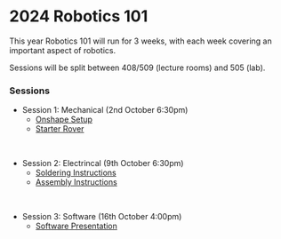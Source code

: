 # 2024 Robotics 101

This year Robotics 101 will run for 3 weeks, with each week covering an important aspect of robotics.

Sessions will be split between 408/509 (lecture rooms) and 505 (lab).

<!-- ![finished-robot](/2024-Winter/Images/finished-robot.jpg) -->

### Sessions
* Session 1: Mechanical (2nd October 6:30pm)
    * [Onshape Setup](/2024-Autumn/onshape-setup.md)
    * [Starter Rover](https://cad.onshape.com/documents/9ed16fdbcc1bb90a977345da/w/474382fba67d4ab6acd1500d/e/99636254c295bb40e0c4a0bb)
<br>

* Session 2: Electrincal (9th October 6:30pm)
    * [Soldering Instructions](/2024-Autumn/Soldering.md)
    * [Assembly Instructions](/2024-Autumn/assembly-instructions.md)
<br>

* Session 3: Software (16th October 4:00pm)
    * [Software Presentation](/2024-Autumn/Robotics%20101%20software.pptx)
